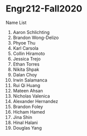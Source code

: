 # Engr212-Fall2020

Name List
1. Aaron Schlichting
2. Brandon Wong-Delizo
3. Phyoe Thu
4. Karl Carsola
5. Collin Hiramoto
6. Jessica Trejo
7. Ethan Torres
8. Nikita Shpak
9. Dalan Choy
10. Irwin Salamanca
11. Rui Qi Huang
12. Mateen Ahsan
13. Nicholas Valenica
14. Alexander Hernandez
15. Brandon Foley
16. Hicham Hamed
17. Jina Shin
18. Hinal Halani
19. Douglas Yang

